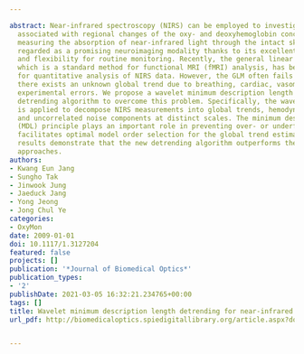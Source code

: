 ---
abstract: Near-infrared spectroscopy (NIRS) can be employed to investigate brain activities
  associated with regional changes of the oxy- and deoxyhemoglobin concentration by
  measuring the absorption of near-infrared light through the intact skull. NIRS is
  regarded as a promising neuroimaging modality thanks to its excellent temporal resolution
  and flexibility for routine monitoring. Recently, the general linear model (GLM),
  which is a standard method for functional MRI (fMRI) analysis, has been employed
  for quantitative analysis of NIRS data. However, the GLM often fails in NIRS when
  there exists an unknown global trend due to breathing, cardiac, vasomotion, or other
  experimental errors. We propose a wavelet minimum description length (Wavelet-MDL)
  detrending algorithm to overcome this problem. Specifically, the wavelet transform
  is applied to decompose NIRS measurements into global trends, hemodynamic signals,
  and uncorrelated noise components at distinct scales. The minimum description length
  (MDL) principle plays an important role in preventing over- or underfitting and
  facilitates optimal model order selection for the global trend estimate. Experimental
  results demonstrate that the new detrending algorithm outperforms the conventional
  approaches.
authors:
- Kwang Eun Jang
- Sungho Tak
- Jinwook Jung
- Jaeduck Jang
- Yong Jeong
- Jong Chul Ye
categories:
- OxyMon
date: 2009-01-01
doi: 10.1117/1.3127204
featured: false
projects: []
publication: '*Journal of Biomedical Optics*'
publication_types:
- '2'
publishDate: 2021-03-05 16:32:21.234765+00:00
tags: []
title: Wavelet minimum description length detrending for near-infrared spectroscopy
url_pdf: http://biomedicaloptics.spiedigitallibrary.org/article.aspx?doi=10.1117/1.3127204

---
